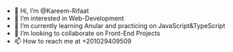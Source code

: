 - 👋 Hi, I’m @Kareem-Rifaat
- 👀 I’m interested in Web-Development
- 🌱 I’m currently learning Anular and practicing on JavaScript&TypeScript
- 💞️ I’m looking to collaborate on Front-End Projects
- 📫 How to reach me at +201029409509 

<!---
Kareem-Rifaat/Kareem-Rifaat is a ✨ special ✨ repository because its `README.md` (this file) appears on your GitHub profile.
You can click the Preview link to take a look at your changes.
--->

